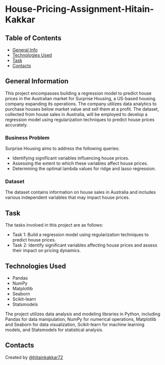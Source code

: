 # House-Pricing-Assignment-Hitain-Kakkar

## Table of Contents
* [General Info](#general-information)
* [Technologies Used](#technologies-used)
* [Task](#task)
* [Contacts](#contacts)

## General Information
This project encompasses building a regression model to predict house prices in the Australian market for Surprise Housing, a US-based housing company expanding its operations. The company utilizes data analytics to purchase houses below market value and sell them at a profit. The dataset, collected from house sales in Australia, will be employed to develop a regression model using regularization techniques to predict house prices accurately.

### Business Problem
Surprise Housing aims to address the following queries:
- Identifying significant variables influencing house prices.
- Assessing the extent to which these variables affect house prices.
- Determining the optimal lambda values for ridge and lasso regression.

### Dataset
The dataset contains information on house sales in Australia and includes various independent variables that may impact house prices.

## Task
The tasks involved in this project are as follows:
- Task 1: Build a regression model using regularization techniques to predict house prices.
- Task 2: Identify significant variables affecting house prices and assess their impact on pricing dynamics.

## Technologies Used
- Pandas
- NumPy
- Matplotlib
- Seaborn
- Scikit-learn
- Statsmodels

The project utilizes data analysis and modeling libraries in Python, including Pandas for data manipulation, NumPy for numerical operations, Matplotlib and Seaborn for data visualization, Scikit-learn for machine learning models, and Statsmodels for statistical analysis.

## Contacts
Created by [@hitainkakkar72](https://github.com/hitainkakkar72) 
